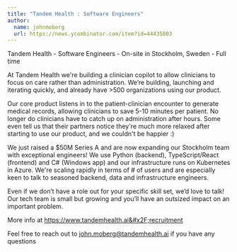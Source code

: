 ```yaml
---
title: "Tandem Health : Software Engineers"
author:
  name: johnmoberg
  url: https://news.ycombinator.com/item?id=44435803
---
```

Tandem Health - Software Engineers - On-site in Stockholm, Sweden - Full time

At Tandem Health we&#x27;re building a clinician copilot to allow clinicians to focus on care rather than administration. We’re building, launching and iterating quickly, and already have &gt;500 organizations using our product.

Our core product listens in to the patient-clinician encounter to generate medical records, allowing clinicians to save 5-10 minutes per patient. No longer do clinicians have to catch up on administration after hours. Some even tell us that their partners notice they&#x27;re much more relaxed after starting to use our product, and we couldn&#x27;t be happier :)

We just raised a $50M Series A and are now expanding our Stockholm team with exceptional engineers! We use Python (backend), TypeScript&#x2F;React (frontend) and C# (Windows app) and our infrastructure runs on Kubernetes in Azure. We&#x27;re scaling rapidly in terms of # of users and are especially keen to talk to seasoned backend, data and infrastructure engineers.

Even if we don’t have a role out for your specific skill set, we’d love to talk! Our tech team is small but growing and you’ll have an outsized impact on an important problem.

More info at <a href="https:&#x2F;&#x2F;www.tandemhealth.ai&#x2F;recruitment" rel="nofollow">https:&#x2F;&#x2F;www.tandemhealth.ai&#x2F;recruitment</a>

Feel free to reach out to john.moberg@tandemhealth.ai if you have any questions
<JobApplication />
